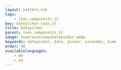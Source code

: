 ```yaml
---
layout: pattern.njk
tags: 
    - lean_components_it
key: datepicker-lean_it
title: Datepicker
parent: lean_components_it
image: lean/overview/datepicker.webp
keywords: datepicker, date, picker, calendar, time
order: 90
availablelanguages: 
    - de
    - en
---
```

